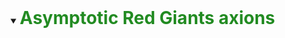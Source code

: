 <details open id="ARG-axions">
<summary><span style="font-size:2em;font-weight:bold;color:#228B22;">Asymptotic Red Giants axions</span></summary>


</details>
<div class="green-line"></div>

